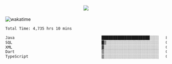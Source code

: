 <h1 align="center">
  <img src="https://readme-typing-svg.herokuapp.com/?font=Righteous&size=35&center=true&vCenter=true&width=500&height=70&duration=4000&lines=Hi!+%F0%9F%91%8B+I%27m+Ali%20Osman!;" />
</h1>


![wakatime](https://wakatime.com/share/@aliosmanoktar/3a8ffe71-6da4-4964-913b-2f09afbe53bf.svg?cache=none)
<!--START_SECTION:waka-->

```txt
Total Time: 4,735 hrs 10 mins

Java                                      █████████████████████░░░░   83.78 %
SQL                                       █▒░░░░░░░░░░░░░░░░░░░░░░░   05.93 %
XML                                       ▓░░░░░░░░░░░░░░░░░░░░░░░░   02.05 %
Dart                                      ▒░░░░░░░░░░░░░░░░░░░░░░░░   01.47 %
TypeScript                                ▒░░░░░░░░░░░░░░░░░░░░░░░░   01.03 %
```

<!--END_SECTION:waka-->


